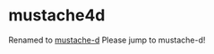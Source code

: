 mustache4d
==========

Renamed to [mustache-d](https://github.com/repeatedly/mustache-d)
Please jump to mustache-d!
